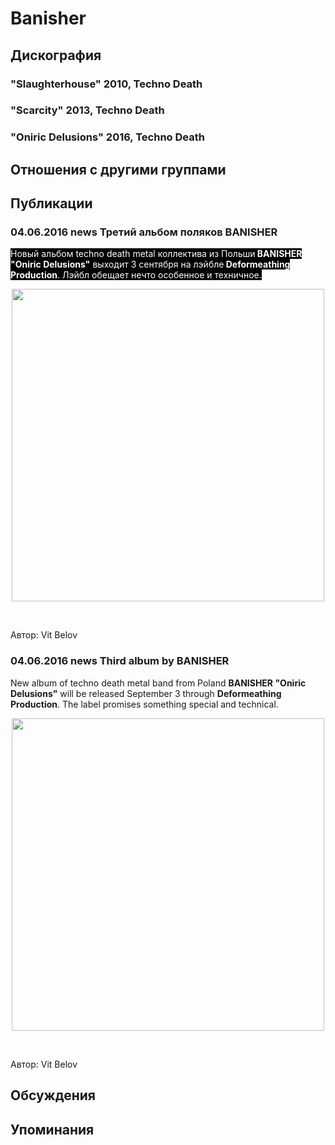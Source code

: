 # Banisher



## Дискография

### "Slaughterhouse" 2010, Techno Death



### "Scarcity" 2013, Techno Death



### "Oniric Delusions" 2016, Techno Death




## Отношения с другими группами


## Публикации

### 04.06.2016 news Третий альбом поляков BANISHER

<p><font color="#ffffff" style="background-color: rgb(0, 0, 0);">Новый альбом techno death metal коллектива из Польши<strong> BANISHER "Oniric Delusions"</strong> выходит 3 сентября на лэйбле<strong> Deformeathing Production</strong>. Лэйбл обещает нечто особенное и техничное.</font></p><center><img width="500" height="500" src="/images/news_rus/2016.06/29250.jpg" border="0"><p></p><p>&nbsp;</p></center>
Автор: Vit Belov

### 04.06.2016 news Third album by BANISHER

<p>New album of techno death metal band from Poland <strong>BANISHER "Oniric Delusions"</strong> will be released September 3 through <strong>Deformeathing Production</strong>. The label promises something special and technical.</p><center><img width="500" height="500" src="/images/news_rus/2016.06/29250.jpg" border="0"><p></p><p>&nbsp;</p></center>
Автор: Vit Belov


## Обсуждения


## Упоминания

